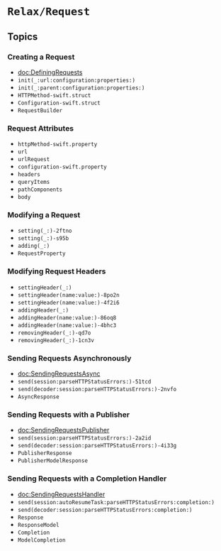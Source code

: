 # ``Relax/Request``

## Topics

### Creating a Request

- <doc:DefiningRequests>
- ``init(_:url:configuration:properties:)``
- ``init(_:parent:configuration:properties:)``
- ``HTTPMethod-swift.struct``
- ``Configuration-swift.struct``
- ``RequestBuilder``

### Request Attributes

- ``httpMethod-swift.property``
- ``url``
- ``urlRequest``
- ``configuration-swift.property``
- ``headers``
- ``queryItems``
- ``pathComponents``
- ``body``

### Modifying a Request

- ``setting(_:)-2ftno``
- ``setting(_:)-s95b``
- ``adding(_:)``
- ``RequestProperty``

### Modifying Request Headers

- ``settingHeader(_:)``
- ``settingHeader(name:value:)-8po2n``
- ``settingHeader(name:value:)-4f2i6``
- ``addingHeader(_:)``
- ``addingHeader(name:value:)-86oq8``
- ``addingHeader(name:value:)-4bhc3``
- ``removingHeader(_:)-qd7o``
- ``removingHeader(_:)-1cn3v``

### Sending Requests Asynchronously

- <doc:SendingRequestsAsync>
- ``send(session:parseHTTPStatusErrors:)-51tcd``
- ``send(decoder:session:parseHTTPStatusErrors:)-2nvfo``
- ``AsyncResponse``

### Sending Requests with a Publisher

- <doc:SendingRequestsPublisher>
- ``send(session:parseHTTPStatusErrors:)-2a2id``
- ``send(decoder:session:parseHTTPStatusErrors:)-4i33g``
- ``PublisherResponse``
- ``PublisherModelResponse``

### Sending Requests with a Completion Handler

- <doc:SendingRequestsHandler>
- ``send(session:autoResumeTask:parseHTTPStatusErrors:completion:)``
- ``send(decoder:session:parseHTTPStatusErrors:completion:)``
- ``Response``
- ``ResponseModel``
- ``Completion``
- ``ModelCompletion``
